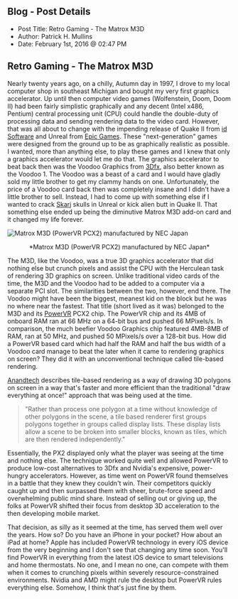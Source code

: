 ## Blog - Post Details

* Post Title: Retro Gaming - The Matrox M3D
* Author: Patrick H. Mullins
* Date: February 1st, 2016 @ 02:47 PM

## Retro Gaming - The Matrox M3D

Nearly twenty years ago, on a chilly, Autumn day in 1997, I drove to my local computer shop in southeast Michigan and bought my very first graphics accelerator. Up until then computer video games (Wolfenstein, Doom, Doom II) had been fairly simplistic graphically and any decent (Intel x486, Pentium) central processing unit (CPU) could handle the double-duty of processing data and sending rendering data to the video card. However, that was all about to change with the impending release of Quake II from [id Software](http://www.idsoftware.com) and Unreal from [Epic Games](https://www.epicgames.com/). These "next-generation" games were designed from the ground up to be as graphically realistic as possible. I wanted, more than anything else, to play these games and I knew that only a graphics accelerator would let me do that. The graphics accelerator to beat back then was the Voodoo Graphics from [3Dfx](https://en.wikipedia.org/wiki/3dfx_Interactive), also better known as the Voodoo 1. The Voodoo was a beast of a card and I would have gladly sold my little brother to get my clammy hands on one. Unfortunately, the price of a Voodoo card back then was completely insane and I didn't have a little brother to sell. Instead, I had to come up with something else if I wanted to crack [Skarj](http://unreal.wikia.com/wiki/Skaarj) skulls in Unreal or kick alien butt in Quake II. That something else ended up being the diminutive Matrox M3D add-on card and it changed my life forever. 

![Matrox M3D (PowerVR PCX2) manufactured by NEC Japan](../images/powervr_card.jpg)
<center>*Matrox M3D (PowerVR PCX2) manufactured by NEC Japan*</center>

The M3D, like the Voodoo, was a true 3D graphics accelerator that did nothing else but crunch pixels and assist the CPU with the Herculean task of rendering 3D graphics on screen. Unlike traditional video cards of the time, the M3D and the Voodoo had to be added to a computer via a separate PCI slot. The similarities between the two, however, end there. The Voodoo might have been the biggest, meanest kid on the block but he was no where near the fastest. That title (short lived as it was) belonged to the M3D and its [PowerVR](https://en.wikipedia.org/wiki/PowerVR#Series_2_.28NEC.29) PCX2 chip. The PowerVR chip and its 4MB of onboard RAM ran at 66 MHz on a 64-bit bus and pushed 66 MPixels/s. In comparison, the much beefier Voodoo Graphics chip featured 4MB-8MB of RAM, ran at 50 MHz, and pushed 50 MPixels/s over a 128-bit bus. How did a PowerVR based card which had half the RAM and half the bus width of a Voodoo card manage to beat the later when it came to rendering graphics on screen? They did it with an unconventional technique called tile-based rendering.

[Anandtech](http://www.anandtech.com/show/735/3) describes tile-based rendering as a way of drawing 3D polygons on screen in a way that's faster and more efficient than the traditional "draw everything at once!" approach that was being used at the time.

>"Rather than process one polygon at a time without knowledge of other polygons in the scene, a tile based renderer first groups polygons together in groups called display lists. These display lists allow a scene to be broken into smaller blocks, known as tiles, which are then rendered independently."

Essentially, the PX2 displayed only what the player was seeing at the time and nothing else. The technique worked quite well and allowed PowerVR to produce low-cost alternatives to 3Dfx and Nvidia's expensive, power-hungry accelerators. However, as time went on PowerVR found themselves in a battle that they knew they couldn't win. Their competitors quickly caught up and then surpassed them with sheer, brute-force speed and overwhelming public mind share. Instead of selling out or giving up, the folks at PowerVR shifted their focus from desktop 3D acceleration to the then developing mobile market.

That decision, as silly as it seemed at the time, has served them well over the years. How so? Do you have an iPhone in your pocket? How about an iPad at home? Apple has included PowerVR technology in every iOS device from the very beginning and I don't see that changing any time soon. You'll find PowerVR in everything from the latest iOS device to smart televisions and home thermostats. No one, and I mean no one, can compete with them when it comes to crunching pixels within severely resource-constrained environments. Nvidia and AMD might rule the desktop but PowerVR rules everything else. Somehow, I think that's just fine by them.


